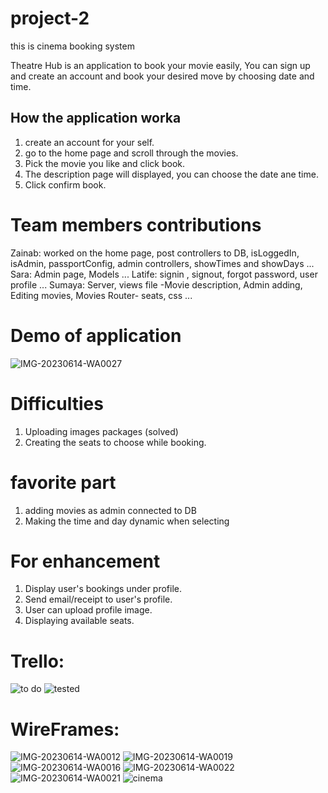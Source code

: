 # project-2
this is cinema booking system 

Theatre Hub is an application to book your movie easily, You can sign up and create an account and book your desired move by choosing date and time.


## How the application worka
1. create an account for your self.
2. go to the home page and scroll through the movies. 
3. Pick the movie you like and click book.
4. The description page will displayed, you can choose the date ane time.
5. Click confirm book.

# Team members contributions

Zainab: worked on the home page, post controllers to DB, isLoggedIn, isAdmin, passportConfig, admin controllers, showTimes and showDays ...
Sara: Admin page, Models ...
Latife: signin , signout, forgot password, user profile ...
Sumaya: Server, views file -Movie description, Admin adding, Editing movies, Movies Router- seats, css ...

# Demo of application
![IMG-20230614-WA0027](https://media.git.generalassemb.ly/user/49241/files/db62938b-c1e4-41b5-a9aa-ff8d1218c969)




# Difficulties
1. Uploading images packages (solved)
2. Creating the seats to choose while booking.

# favorite part
1. adding movies as admin connected to DB
2. Making the time and day dynamic when selecting

# For enhancement
1. Display user's bookings under profile.
2. Send email/receipt to user's profile.
4. User can upload profile image.
5. Displaying available seats.

# Trello:
![to do](https://media.git.generalassemb.ly/user/49241/files/15666dfd-c170-4ef7-bc46-2466bb134379)
![tested](https://media.git.generalassemb.ly/user/49241/files/bb52a8a6-8419-4e7b-9c84-d54efcb73e29)

# WireFrames:

![IMG-20230614-WA0012](https://media.git.generalassemb.ly/user/49241/files/66df6248-57ad-4201-80e5-fcc491504886)
![IMG-20230614-WA0019](https://media.git.generalassemb.ly/user/49241/files/a1672148-3574-4e27-8ef8-333dc426a249)
![IMG-20230614-WA0016](https://media.git.generalassemb.ly/user/49241/files/4779d77c-242f-4b4a-ab3f-006ce3ff433a)
![IMG-20230614-WA0022](https://media.git.generalassemb.ly/user/49241/files/d72b834c-7e99-4848-bc32-65071c55a09b)
![IMG-20230614-WA0021](https://media.git.generalassemb.ly/user/49241/files/64915454-d481-4ae5-a834-76407c3db2c0)
![cinema](https://media.git.generalassemb.ly/user/49241/files/38b1b9aa-8fcd-4cc2-b42d-50647c8ae3a2)





